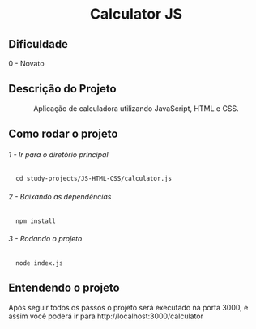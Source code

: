 <h1 align="center">Calculator JS</h1>

## Dificuldade 

<p>0 - Novato</p>



## Descrição do Projeto

<p align="center">Aplicação de calculadora utilizando JavaScript, HTML e CSS.</p>

## Como rodar o projeto

<h6><p>1 - Ir para o diretório principal</p></h6>

```
  cd study-projects/JS-HTML-CSS/calculator.js
```

<h6><p>2 - Baixando as dependências</p></h6>

```
  npm install
```

<h6><p>3 - Rodando o projeto</p></h6>

```
  node index.js
```
## Entendendo o projeto

<p>Após seguir todos os passos o projeto será executado na porta 3000, e assim você poderá ir para http://localhost:3000/calculator</p>